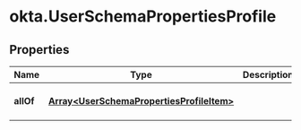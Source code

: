 # okta.UserSchemaPropertiesProfile

## Properties

Name | Type | Description | Notes
------------ | ------------- | ------------- | -------------
**allOf** | [**Array&lt;UserSchemaPropertiesProfileItem&gt;**](UserSchemaPropertiesProfileItem.md) |  | [optional] [default to undefined]

